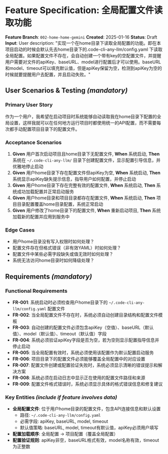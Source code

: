 # Feature Specification: 全局配置文件读取功能

**Feature Branch**: `002-home-home-gemini`
**Created**: 2025-01-16
**Status**: Draft
**Input**: User description: "实现一个在home目录下读取全局配置的功能。即在本项目启动的时候会默认先去home目录下的.code-cli-any-llm/config.yaml 下读取全局配置。如果配置文件不存在，会自动创建一个带有key的空配置文件，并提醒用户需要对文件的apiKey、baseURL、model进行配置后才可以使用。baseURL和model、timeout可以填充默认值，但是apiKey保留为空，检测到apiKey为空的时候就要提醒用户去配置，并且启动失败。"

## User Scenarios & Testing *(mandatory)*

### Primary User Story
作为一个用户，我希望在启动项目时系统能够自动读取我在home目录下配置的全局设置，这样我就可以在任何地方运行项目时都使用统一的API配置，而不需要每次都手动配置项目目录下的配置文件。

### Acceptance Scenarios
1. **Given** 用户首次启动项目且home目录下无配置文件, **When** 系统启动, **Then** 系统在 `~/.code-cli-any-llm/` 目录下创建配置文件，显示配置引导信息，并优雅地停止启动
2. **Given** 用户home目录下存在配置文件但apiKey为空, **When** 系统启动, **Then** 系统显示apiKey缺失提示信息，指导用户如何配置，并停止启动
3. **Given** 用户home目录下存在完整有效的配置文件, **When** 系统启动, **Then** 系统成功加载配置并正常启动服务
4. **Given** 用户home目录和项目目录都存在配置文件, **When** 系统启动, **Then** 项目目录配置覆盖home目录配置，系统正常启动
5. **Given** 用户修改了home目录下的配置文件, **When** 重新启动项目, **Then** 系统加载新的配置并应用到服务中

### Edge Cases
- 用户home目录没有写入权限时如何处理？
- 配置文件存在但格式错误（非有效YAML）时如何处理？
- 配置文件中某些必需字段缺失或值无效时如何处理？
- 系统无法访问home目录时如何降级处理？

## Requirements *(mandatory)*

### Functional Requirements
- **FR-001**: 系统启动时必须检查用户home目录下的 `~/.code-cli-any-llm/config.yaml` 配置文件
- **FR-002**: 当全局配置文件不存在时，系统必须自动创建目录结构和配置文件模板
- **FR-003**: 自动创建的配置文件必须包含apiKey（空值）、baseURL（默认值）、model（默认值）、timeout（默认值）字段
- **FR-004**: 系统必须验证apiKey字段是否为空，若为空则显示配置指导信息并停止启动
- **FR-005**: 当全局配置有效时，系统必须使用该配置作为默认配置启动服务
- **FR-006**: 项目目录下的配置文件必须能够覆盖全局配置中的对应设置
- **FR-007**: 配置文件创建或配置验证失败时，系统必须显示清晰的错误提示和解决方案
- **FR-008**: 系统必须在启动日志中显示正在使用的配置文件路径和来源
- **FR-009**: 配置文件格式错误时，系统必须显示具体的格式错误信息和修复建议

### Key Entities *(include if feature involves data)*
- **全局配置文件**: 位于用户home目录的配置文件，包含API连接信息和默认设置
  - 路径: `~/.code-cli-any-llm/config.yaml`
  - 必需字段: apiKey, baseURL, model, timeout
  - 默认值策略: baseURL, model, timeout有默认值，apiKey必须用户填写
- **配置加载顺序**: 全局配置 → 项目配置（覆盖全局配置）
- **配置验证规则**: apiKey非空，baseURL格式有效，model名称有效，timeout为正整数